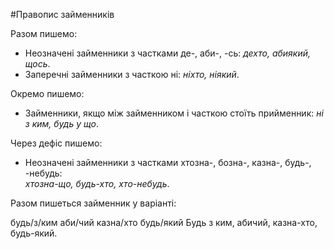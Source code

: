 #Правопис займенникiв

<span class="p1">Разом пишемо:</span>
<ul>
<li>Неозначенi займенники з частками <span class="p1">де-, аби-, -сь</span>: <i>дехто, абиякий, щось</i>.</li>
<li>Заперечнi займенники з часткою <span class="p1">нi</span>: <i>нiхто, нiякий</i>.</li>
</ul>
 


<span class="p1">Окремо пишемо:</span>
<ul>
<li>Займенники, якщо мiж займенником i часткою стоїть прийменник: <i>нi з ким, будь у що</i>.</li>
</ul>



<span class="p1">Через дефiс пишемо:</span>
<ul>
<li>Неозначенi займенники з частками <span class="p1">хтозна-, бозна-, казна-, будь-, -небудь</span>:<br>
<i>хтозна-що, будь-хто, хто-небудь</i>.</li>
</ul>

<quiz> 
    <question>
       <p>Разом пишеться займенник у варіанті:</p>
           <answer>будь/з/ким</answer>
           <answer correct>аби/чий</answer>
           <answer>казна/хто</answer>
           <answer>будь/який</answer>
      <explanation>
Будь з ким, абичий, казна-хто, будь-який.
 </explanation>
    </question>
</quiz> 

